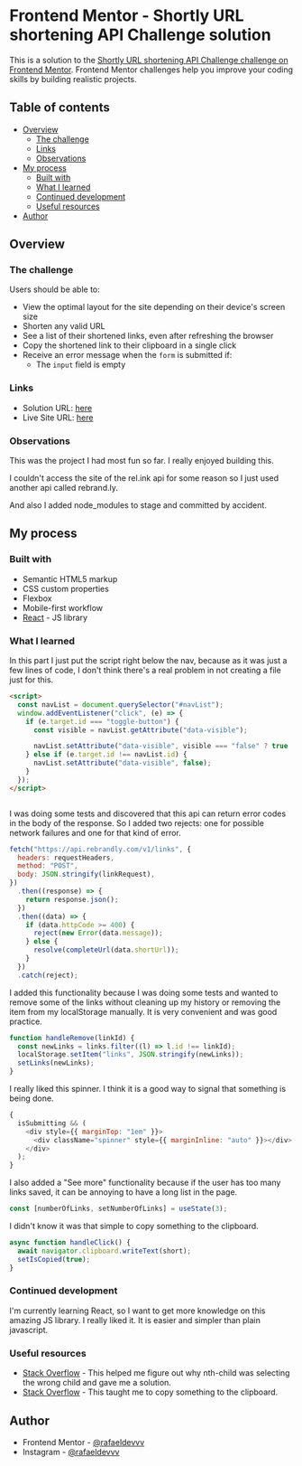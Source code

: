 # Frontend Mentor - Shortly URL shortening API Challenge solution

This is a solution to the [Shortly URL shortening API Challenge challenge on Frontend Mentor](https://www.frontendmentor.io/challenges/url-shortening-api-landing-page-2ce3ob-G). Frontend Mentor challenges help you improve your coding skills by building realistic projects.

## Table of contents

- [Overview](#overview)
  - [The challenge](#the-challenge)
  - [Links](#links)
  - [Observations](#observations)
- [My process](#my-process)
  - [Built with](#built-with)
  - [What I learned](#what-i-learned)
  - [Continued development](#continued-development)
  - [Useful resources](#useful-resources)
- [Author](#author)

## Overview

### The challenge

Users should be able to:

- View the optimal layout for the site depending on their device's screen size
- Shorten any valid URL
- See a list of their shortened links, even after refreshing the browser
- Copy the shortened link to their clipboard in a single click
- Receive an error message when the `form` is submitted if:
  - The `input` field is empty

### Links

- Solution URL: [here](https://github.com/rafaeldevvv/url-shortening-api)
- Live Site URL: [here](https://rafaeldevvv.github.io/url-shortening-api/)

### Observations

This was the project I had most fun so far. I really enjoyed building this.

I couldn't access the site of the rel.ink api for some reason so I just used another api called rebrand.ly.

And also I added node_modules to stage and committed by accident.

## My process

### Built with

- Semantic HTML5 markup
- CSS custom properties
- Flexbox
- Mobile-first workflow
- [React](https://reactjs.org/) - JS library

### What I learned

In this part I just put the script right below the nav, because as it was just a few lines of code, I don't think there's a real problem in not creating a file just for this.

```html
<script>
  const navList = document.querySelector("#navList");
  window.addEventListener("click", (e) => {
    if (e.target.id === "toggle-button") {
      const visible = navList.getAttribute("data-visible");

      navList.setAttribute("data-visible", visible === "false" ? true : false);
    } else if (e.target.id !== navList.id) {
      navList.setAttribute("data-visible", false);
    }
  });
</script>
```

```scss

```

I was doing some tests and discovered that this api can return error codes in the body of the response. So I added two rejects: one for possible network failures and one for that kind of error.
```js
fetch("https://api.rebrandly.com/v1/links", {
  headers: requestHeaders,
  method: "POST",
  body: JSON.stringify(linkRequest),
})
  .then((response) => {
    return response.json();
  })
  .then((data) => {
    if (data.httpCode >= 400) {
      reject(new Error(data.message));
    } else {
      resolve(completeUrl(data.shortUrl));
    }
  })
  .catch(reject);
```

I added this functionality because I was doing some tests and wanted to remove some of the links without cleaning up my history or removing the item from my localStorage manually. It is very convenient and was good practice.

```js
function handleRemove(linkId) {
  const newLinks = links.filter((l) => l.id !== linkId);
  localStorage.setItem("links", JSON.stringify(newLinks));
  setLinks(newLinks);
}
```

I really liked this spinner. I think it is a good way to signal that something is being done.

```js
{
  isSubmitting && (
    <div style={{ marginTop: "1em" }}>
      <div className="spinner" style={{ marginInline: "auto" }}></div>
    </div>
  );
}
```

I also added a "See more" functionality because if the user has too many links saved, it can be annoying to have a long list in the page.

```js
const [numberOfLinks, setNumberOfLinks] = useState(3);
```

I didn't know it was that simple to copy something to the clipboard.

```js
async function handleClick() {
  await navigator.clipboard.writeText(short);
  setIsCopied(true);
}
```

### Continued development

I'm currently learning React, so I want to get more knowledge on this amazing JS library. I really liked it. It is easier and simpler than plain javascript.

### Useful resources

- [Stack Overflow](https://rebrand.ly/tw2zpwa) - This helped me figure out why nth-child was selecting the wrong child and gave me a solution.
- [Stack Overflow](https://rebrand.ly/r99wmqa) - This taught me to copy something to the clipboard.

## Author

- Frontend Mentor - [@rafaeldevvv](https://www.frontendmentor.io/profile/rafaeldevvv)
- Instagram - [@rafaeldevvv](https://www.instagram.com/rafaeldevvv)
